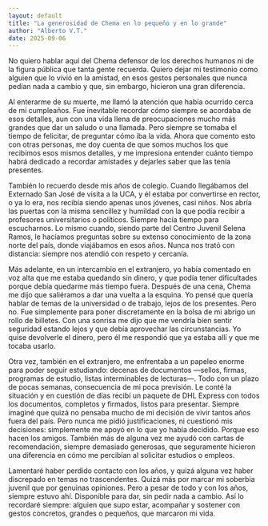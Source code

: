 ```yaml
---
layout: default
title: "La generosidad de Chema en lo pequeño y en lo grande"
author: "Alberto V.T."
date: 2025-09-06
---
```


No quiero hablar aquí del Chema defensor de los derechos humanos ni de la figura pública que tanta gente recuerda. Quiero dejar mi testimonio como alguien que lo vivió en la amistad, en esos gestos personales que nunca pedían nada a cambio y que, sin embargo, hicieron una gran diferencia.  

Al enterarme de su muerte, me llamó la atención que había ocurrido cerca de mi cumpleaños. Fue inevitable recordar cómo siempre se acordaba de esos detalles, aun con una vida llena de preocupaciones mucho más grandes que dar un saludo o una llamada. Pero siempre se tomaba el tiempo de felicitar, de preguntar cómo iba la vida. Ahora que comento esto con otras personas, me doy cuenta de que somos muchos los que recibimos esos mismos detalles, y me impresiona entender cuánto tiempo habrá dedicado a recordar amistades y dejarles saber que las tenía presentes.  

También lo recuerdo desde mis años de colegio. Cuando llegábamos del Externado San José de visita a la UCA, y él estaba por convertirse en rector, o ya lo era, nos recibía siendo apenas unos jóvenes, casi niños. Nos abría las puertas con la misma sencillez y humildad con la que podía recibir a profesores universitarios o políticos. Siempre hacía tiempo para escucharnos. Lo mismo cuando, siendo parte del Centro Juvenil Selena Ramos, le hacíamos preguntas sobre su extenso conocimiento de la zona norte del país, donde viajábamos en esos años. Nunca nos trató con distancia: siempre nos atendió con respeto y cercanía.  

Más adelante, en un intercambio en el extranjero, yo había comentado en voz alta que me estaba quedando sin dinero, y que podía tener dificultades porque debía quedarme más tiempo fuera. Después de una cena, Chema me dijo que saliéramos a dar una vuelta a la esquina. Yo pensé que quería hablar de temas de la universidad o de trabajo, lejos de los presentes. Pero no. Fue simplemente para poner discretamente en la bolsa de mi abrigo un rollo de billetes. Con una sonrisa me dijo que me vendría bien sentir seguridad estando lejos y que debía aprovechar las circunstancias. Yo quise devolverle el dinero, pero él me respondió que ya estaba allí y que me tocaba usarlo.  

Otra vez, también en el extranjero, me enfrentaba a un papeleo enorme para poder seguir estudiando: decenas de documentos —sellos, firmas, programas de estudio, listas interminables de lecturas—. Todo con un plazo de pocas semanas, consecuencia de mi poca previsión. Le conté la situación y en cuestión de días recibí un paquete de DHL Express con todos los documentos, completos y firmados, listos para presentar. Siempre imaginé que quizá no pensaba mucho de mi decisión de vivir tantos años fuera del país. Pero nunca me pidió justificaciones, ni cuestionó mis decisiones: simplemente me apoyó en lo que yo había decidido. Porque eso hacen los amigos. También más de alguna vez me ayudó con cartas de recomendación, siempre demasiado generosas, que seguramente hicieron una diferencia en cómo me percibían al solicitar estudios o empleos.  

Lamentaré haber perdido contacto con los años, y quizá alguna vez haber discrepado en temas no trascendentes. Quizá más por marcar mi soberbia juvenil que por genuinas opiniones. Pero a pesar de todo y con los años, siempre estuvo ahí. Disponible para dar, sin pedir nada a cambio. Así lo recordaré siempre: alguien que supo estar, acompañar y sostener con gestos concretos, grandes o pequeños, que marcaron mi vida.  

